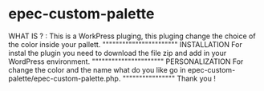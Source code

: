 # epec-custom-palette

WHAT IS ? : 
This is a WorkPress pluging,
this pluging change the choice of the color inside your pallett.
"""""""""""""""""""""""
INSTALLATION 
For instal the plugin you need to download the file zip and add in your WordPress environment.
""""""""""""""""""""""
PERSONALIZATION
For change the color and the name what do you like go in epec-custom-palette/epec-custom-palette.php.
""""""""""""""""
Thank you ! 
